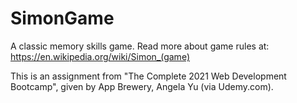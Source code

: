 # SimonGame
A classic memory skills game. Read more about game rules at: https://en.wikipedia.org/wiki/Simon_(game) 

This is an assignment from "The Complete 2021 Web Development Bootcamp", given by App Brewery, Angela Yu (via Udemy.com).




